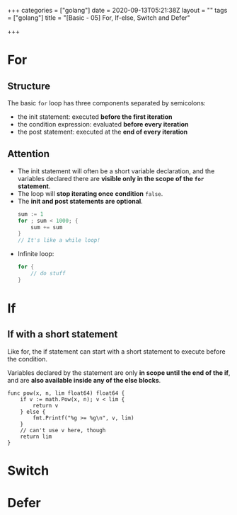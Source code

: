 +++
categories = ["golang"]
date = 2020-09-13T05:21:38Z
layout = ""
tags = ["golang"]
title = "[Basic - 05] For, If-else, Switch and Defer"

+++
# For

## Structure

The basic `for` loop has three components separated by semicolons:

* the init statement: executed **before the first iteration**
* the condition expression: evaluated **before every iteration**
* the post statement: executed at the **end of every iteration**

## Attention

* The init statement will often be a short variable declaration, and the variables declared there are **visible only in the scope of the `for` statement**. 
* The loop will **stop iterating once** **condition** `false`.
* The **init and post statements are optional**.
	```go
    sum := 1
	for ; sum < 1000; {
		sum += sum
	}
    // It's like a while loop!
    ```
* Infinite loop:
	```go
    for {
 		// do stuff
    }
    ```
# If
## If with a short statement
Like for, the if statement can start with a short statement to execute before the condition.

Variables declared by the statement are only **in scope until the end of the if**, and are **also available inside any of the else blocks**.

```
func pow(x, n, lim float64) float64 {
	if v := math.Pow(x, n); v < lim {
		return v
	} else {
		fmt.Printf("%g >= %g\n", v, lim)
	}
	// can't use v here, though
	return lim
}
```

# Switch

# Defer

